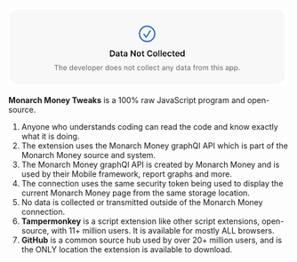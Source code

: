 
![Settings](/images/MM_SettingsDeveloper.png)

**Monarch Money Tweaks** is a 100% raw JavaScript program and open-source.   

1. Anyone who understands coding can read the code and know exactly what it is doing.
2. The extension uses the Monarch Money graphQl API which is part of the Monarch Money source and system.
3. The Monarch Money graphQl API is created by Monarch Money and is used by their Mobile framework, report graphs and more.
4. The connection uses the same security token being used to display the current Monarch Money page from the same storage location.
5. No data is collected or transmitted outside of the Monarch Money connection.
6. **Tampermonkey** is a script extension like other script extensions, open-source, with 11+ million users.  It is available for mostly ALL browsers.
7. **GitHub** is a common source hub used by over 20+ million users, and is the ONLY location the extension is available to download.
